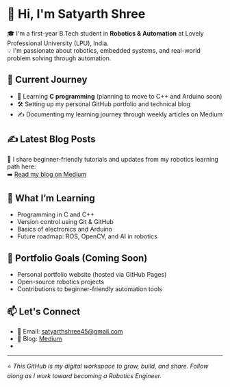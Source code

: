 # 👋 Hi, I'm Satyarth Shree

🎓 I'm a first-year B.Tech student in **Robotics & Automation** at Lovely Professional University (LPU), India.  
💡 I'm passionate about robotics, embedded systems, and real-world problem solving through automation.

## 🚀 Current Journey

- 🌱 Learning **C programming** (planning to move to C++ and Arduino soon)
- 🛠️ Setting up my personal GitHub portfolio and technical blog
- ✍️ Documenting my learning journey through weekly articles on Medium

## ✍️ Latest Blog Posts
📖 I share beginner-friendly tutorials and updates from my robotics learning path here:  
➡️ [Read my blog on Medium](https://medium.com/@satyarthshree45)

## 🧠 What I’m Learning

- Programming in C and C++
- Version control using Git & GitHub
- Basics of electronics and Arduino
- Future roadmap: ROS, OpenCV, and AI in robotics

## 📌 Portfolio Goals (Coming Soon)

- Personal portfolio website (hosted via GitHub Pages)
- Open-source robotics projects
- Contributions to beginner-friendly automation tools

## 📫 Let's Connect

- 📧 Email: satyarthshree45@gmail.com
- 📝 Blog: [Medium](https://medium.com/@satyarthshree45)
-

---

⭐️ *This GitHub is my digital workspace to grow, build, and share. Follow along as I work toward becoming a Robotics Engineer.*  


<!---
Satyarth-Shree/Satyarth-Shree is a ✨ special ✨ repository because its `README.md` (this file) appears on your GitHub profile.
You can click the Preview link to take a look at your changes.
--->
